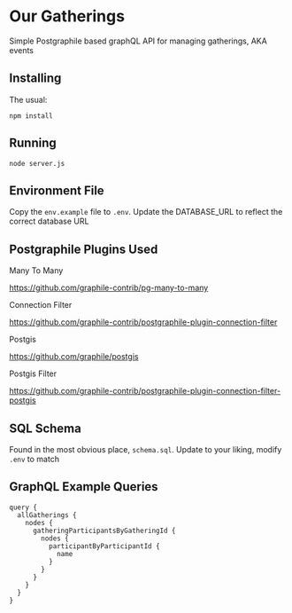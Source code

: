 # Our Gatherings 

Simple Postgraphile based graphQL API for managing gatherings, AKA events

## Installing

The usual: 

```npm install```

## Running

```node server.js```

## Environment File

Copy the `env.example` file to `.env`.  Update the DATABASE_URL to reflect the correct database URL

## Postgraphile Plugins Used

Many To Many

https://github.com/graphile-contrib/pg-many-to-many

Connection Filter

https://github.com/graphile-contrib/postgraphile-plugin-connection-filter


Postgis

https://github.com/graphile/postgis


Postgis Filter

https://github.com/graphile-contrib/postgraphile-plugin-connection-filter-postgis


## SQL Schema

Found in the most obvious place, `schema.sql`.  Update to your liking, modify `.env` to match


## GraphQL Example Queries

```
query {
  allGatherings {
    nodes {
      gatheringParticipantsByGatheringId {
        nodes {
          participantByParticipantId {
            name
          }
        }
      }
    }
  }
}
```

